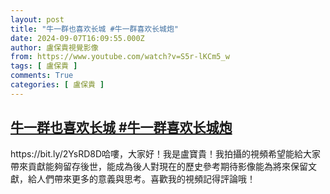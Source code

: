 ```yaml
---
layout: post
title: "牛一群也喜欢长城 #牛一群喜欢长城炮"
date: 2024-09-07T16:09:55.000Z
author: 盧保貴視覺影像
from: https://www.youtube.com/watch?v=S5r-lKCm5_w
tags: [ 盧保貴 ]
comments: True
categories: [ 盧保貴 ]
---
```

<!--1725725395000-->
[牛一群也喜欢长城 #牛一群喜欢长城炮](https://www.youtube.com/watch?v=S5r-lKCm5_w)
------

<div>
https://bit.ly/2YsRD8D哈嘍，大家好！我是盧寶貴！我拍攝的視頻希望能給大家帶來貢獻能夠留存後世，能成為後人對現在的歷史參考期待影像能為將來保留文獻，給人們帶來更多的意義與思考。喜歡我的視頻記得評論哦！
</div>
